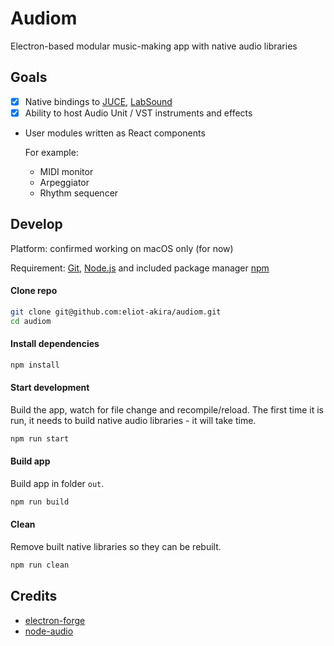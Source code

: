 # Audiom

Electron-based modular music-making app with native audio libraries

## Goals

- [x] Native bindings to [JUCE](https://www.juce.com/), [LabSound](http://labsound.io)
- [x] Ability to host Audio Unit / VST instruments and effects
- User modules written as React components

  For example:
  - MIDI monitor
  - Arpeggiator
  - Rhythm sequencer

## Develop

Platform: confirmed working on macOS only (for now)

Requirement: [Git](https://git-scm.com/), [Node.js](https://nodejs.org/en/) and included package manager [npm](https://www.npmjs.com/)

#### Clone repo

```sh
git clone git@github.com:eliot-akira/audiom.git
cd audiom
```

#### Install dependencies

```sh
npm install
```

#### Start development

Build the app, watch for file change and recompile/reload. The first time it is run, it needs to build native audio libraries - it will take time.

```sh
npm run start
```

#### Build app

Build app in folder `out`.

```sh
npm run build
```

#### Clean

Remove built native libraries so they can be rebuilt.

```sh
npm run clean
```


## Credits

- [electron-forge](https://github.com/electron-userland/electron-forge)
- [node-audio](https://github.com/ramirezd42/node-audio)
